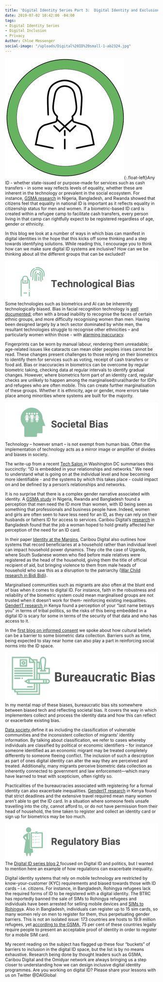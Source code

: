 ```yaml
---
title: 'Digital Identity Series Part 3:  Digital Identity and Exclusion'
date: 2019-07-02 10:42:00 -04:00
tags:
- Digital Identity Series
- Digital Inclusion
- Privacy
Author: Chloe Messenger
social-image: "/uploads/Digital%20ID%20small-1-ab2324.jpg"
---
```


![Digital ID small-1-97efcb.jpg](/uploads/Digital%20ID%20small-1-97efcb.jpg){:.float-left}Any ID - whether state-issued or purpose-made for services such as cash transfers - in some way reflects levels of equality, whether these are inherent in the technology or prevalent in the social ecosystem. For instance, [GSMA research](https://www.gsma.com/mobilefordevelopment/wp-content/uploads/2019/05/Digital-identity-opportunities-for-women-Insights-from-Nigeria-Bangladesh-and-Rwanda-Web.pdf) in Nigeria, Bangladesh, and Rwanda showed that citizens feel that equality in national ID is important as it reflects equality in citizenship status for men and women.  If a biometric-based ID card is created within a refugee camp to facilitate cash transfers, every person living in that camp can rightfully expect to be registered regardless of age, gender or ethnicity.

In this blog we look at a number of ways in which bias can manifest in digital identities in the hope that this kicks off some thinking and a step towards identifying solutions. While reading this, I encourage you to think how can we make sure digital ID systems are inclusive? How can we be thinking about all the different groups that can be excluded?
<!--more-->

![tech1.jpg](/uploads/tech1.jpg)
Some technologies such as biometrics and AI can be inherently technologically biased. Bias in facial recognition technology is [well documented:](https://www.media.mit.edu/articles/facial-recognition-software-is-biased-towards-white-men-researcher-finds/) often with a broad inability to recognise the faces of certain ethnic groups, and more difficulty recognising women than men. Having been designed largely by a tech sector dominated by white men, the resultant technologies struggle to recognise other ethnicities – and particularly women within those - with [alarming inaccuracy](https://www.theverge.com/2019/1/25/18197137/amazon-rekognition-facial-recognition-bias-race-gender).

Fingerprints can be worn by manual labour, rendering them unreadable; age-related issues like cataracts can mean older peoples irises cannot be read. These changes present challenges to those relying on their biometrics to identify them for services such as voting, receipt of cash transfers or food aid. Bias or inaccuracies in biometrics can be overcome by regular biometric taking, checking data at regular intervals to identify gradual changes. However, where biometrics form part of an identity card, regular checks are unlikely to happen among the marginalised/rural/harder for IDPs and refugees who are often mobile. This can create further marginalisation of these groups. Whether it is ethnicity, age or gender, more errors take place among minorities where systems are built for the majority.

![soc3.jpg](/uploads/soc3.jpg)
Technology – however smart – is not exempt from human bias. Often the implementation of technology acts as a mirror image or amplifier of divides and biases in society.

The write-up from a recent [Tech Salon ](http://technologysalon.org/how-we-can-control-our-digital-identities/?utm_source=dlvr.it&utm_medium=twitter)in Washington DC summarises this succinctly: “ID is embedded in your relationships and networks.”  We need to understand what is going on at the individual level and how becoming more identifiable - and the systems by which this takes place - could impact on and be defined by a person’s relationships and networks.

It is no surprise that there is a complex gender narrative associated with identity. A [GSMA study](https://www.gsma.com/mobilefordevelopment/wp-content/uploads/2019/05/Digital-identity-opportunities-for-women-Insights-from-Nigeria-Bangladesh-and-Rwanda-Web.pdf) in Nigeria, Rwanda and Bangladesh found a perception that men need the ID more than women, with ID being seen as something that professionals and business people have.  Indeed, women and girls are often seen to have less need for an ID, as they can rely on their husbands or fathers ID for access to services. Caribou Digital’s [research](https://medium.com/caribou-digital/when-id-works-for-women-initial-findings-from-bangladesh-56898724f792) in Bangladesh found that the job a woman hoped to hold greatly affected her perception of the need for an ID card.

In their paper [Identity at the Margins](https://assets.publishing.service.gov.uk/media/5cecedd6ed915d2475aca8c5/Identity-At-The-Margins-Identification-Systems-for-Refugees.pdf), Caribou Digital also outlines how systems that record beneficiaries at a household rather than individual level can impact household power dynamics.  They cite the case of Uganda, where South Sudanese women who fled before male relatives were registered as the head of the household, giving them the title of official recipient of aid, but bringing violence to them from male heads of household who saw this as a disruption to the patriarchy ([War Child research in Bidi Bidi](https://assets.publishing.service.gov.uk/media/5cecedd6ed915d2475aca8c5/Identity-At-The-Margins-Identification-Systems-for-Refugees.pdf)).

Marginalised communities such as migrants are also often at the blunt end of bias when it comes to digital ID. For instance, faith in the robustness and reliability of the biometric system could mean marginalised groups are not trusted when it doesn’t work for them- reinforcing existing inequalities. [GenderIT research ](https://www.genderit.org/feminist-talk/what-lies-behind-fears-digital-identity-experience-huduma-number-kenya)in Kenya found a perception of your “last name betrays you" in terms of tribal politics, so the risks of this being embedded in a digital ID is scary for some in terms of the security of that data and who has access to it.

In the [first blog on informed consent](https://dai-global-digital.com/digital-identity-series-part-1-digital-identity-and-informed-consent.html?utm_source=related-box) we spoke about how cultural beliefs can be a barrier to some biometric data collection. Barriers such as time, being expected to stay near home can also play a part in reinforcing social norms into the ID space.

![burea4.jpg](/uploads/burea4.jpg)
In my mental map of these biases, bureaucratic bias sits somewhere between biased tech and reflecting societal bias. It covers the way in which implementers collect and process the identity data and how this can reflect or exacerbate existing bias.

[Data society ](https://datasociety.net/wp-content/uploads/2019/04/DataSociety_DigitalIdentity.pdf)define it as including the classification of vulnerable communities and the inconsistent collection of migrants’ identity information.  By talking about classification, we refer to cases whereby individuals are classified by political or economic identifiers – for instance someone identified as an economic migrant may be treated completely differently to someone fleeing conflict. The inclusion of such a description as part of ones digital identity can alter the way they are perceived and treated. Additionally, many migrants perceive biometric data collection as inherently connected to government and law enforcement—which many have learned to treat with scepticism, often rightly so.

Practicalities of the bureaucracies associated with registering for a formal identity can also exacerbate inequalities. [GenderIT research](https://www.genderit.org/feminist-talk/what-lies-behind-fears-digital-identity-experience-huduma-number-kenya) in Kenya found that strict deadlines and the extensive travel required mean many women aren’t able to get the ID card.   In a situation where someone feels unsafe travelling into the city, cannot afford to, or do not have permission from their head of household, the time taken to register and collect an identity card or sign up for biometrics may be too much.

![reg3.jpg](/uploads/reg3.jpg)
The [Digital ID series blog 2 ](https://dai-global-digital.com/digital-identity-series-part-2-digital-identity-and-politics.html?utm_source=related-box)focused on Digital ID and politics, but I wanted to mention here an example of how regulations can exacerbate inequality.


Digital identity systems that rely on mobile technology are restricted by know-your-customer (KYC) requirements and biased towards those with ID cards – i.e. citizens. For instance, in Bangladesh, Rohingya refugees lack the required forms of ID to be registered with a digital identity. The BTRC has reportedly banned the sale of SIMs to Rohingya refugees and individuals have been arrested for selling mobile devices and [SIMs to Rohingy](https://www.unhcr.org/innovation/displaced-and-disconnected/)a.   Also in Bangladesh, individuals can register up to 15 sim cards, so many women rely on men to register for them, thus perpetuating gender barriers. This is not an isolated issue: 173 countries are hosts to 19.9 million refugees, yet [according to the GSMA,](https://www.gsma.com/mobilefordevelopment/blog/access-to-mobile-services-and-proof-of-identity-2019-assessing-the-impact-on-digital-and-financial-inclusion/) 75 per cent of these countries legally require people to present an acceptable proof of identity in order to register for a mobile SIM card.

My recent reading on the subject has flagged up these four “buckets” of barriers to inclusion in the digital ID space, but the list is by no means exhaustive. Research being done by thought leaders such as GSMA, Caribou Digital and the Omidyar network are always bringing us a step closer to understanding how we can design inclusive digital identity programmes. Are you working on digital ID? Please share your lessons with us on Twitter @DAIGlobal